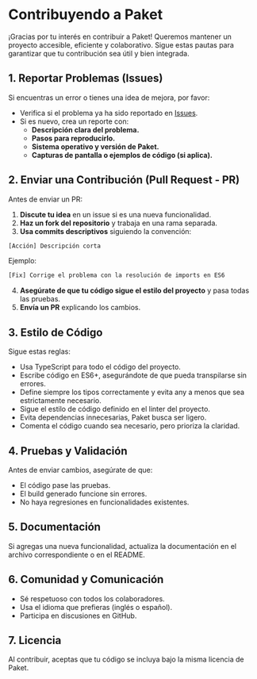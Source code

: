 # Contribuyendo a Paket  

¡Gracias por tu interés en contribuir a Paket! Queremos mantener un proyecto accesible, eficiente y colaborativo. Sigue estas pautas para garantizar que tu contribución sea útil y bien integrada.  

## **1. Reportar Problemas (Issues)**  

Si encuentras un error o tienes una idea de mejora, por favor:  

- Verifica si el problema ya ha sido reportado en [Issues](https://github.com/Paket-App/paket-cli/issues).  
- Si es nuevo, crea un reporte con:  
  - **Descripción clara del problema.**  
  - **Pasos para reproducirlo.**  
  - **Sistema operativo y versión de Paket.**  
  - **Capturas de pantalla o ejemplos de código (si aplica).**  

## **2. Enviar una Contribución (Pull Request - PR)**  

Antes de enviar un PR:  

1. **Discute tu idea** en un issue si es una nueva funcionalidad.  
2. **Haz un fork del repositorio** y trabaja en una rama separada.  
3. **Usa commits descriptivos** siguiendo la convención:  

```bash
[Acción] Descripción corta  
```

Ejemplo:

```bash
[Fix] Corrige el problema con la resolución de imports en ES6  
```  

4. **Asegúrate de que tu código sigue el estilo del proyecto** y pasa todas las pruebas.  
5. **Envía un PR** explicando los cambios.  

## **3. Estilo de Código**  

Sigue estas reglas:  

- Usa TypeScript para todo el código del proyecto.
- Escribe código en ES6+, asegurándote de que pueda transpilarse sin errores.
- Define siempre los tipos correctamente y evita any a menos que sea estrictamente necesario.
- Sigue el estilo de código definido en el linter del proyecto.
- Evita dependencias innecesarias, Paket busca ser ligero.
- Comenta el código cuando sea necesario, pero prioriza la claridad.

## **4. Pruebas y Validación**  

Antes de enviar cambios, asegúrate de que:  

- El código pase las pruebas.  
- El build generado funcione sin errores.  
- No haya regresiones en funcionalidades existentes.  

## **5. Documentación**  

Si agregas una nueva funcionalidad, actualiza la documentación en el archivo correspondiente o en el README.  

## **6. Comunidad y Comunicación**  

- Sé respetuoso con todos los colaboradores.  
- Usa el idioma que prefieras (inglés o español).  
- Participa en discusiones en GitHub.  

## **7. Licencia**  

Al contribuir, aceptas que tu código se incluya bajo la misma licencia de Paket.
